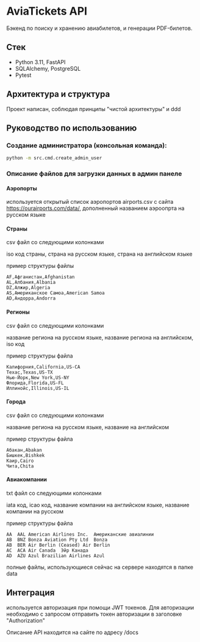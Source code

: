 # AviaTickets API

Бэкенд по поиску и хранению авиабилетов, и генерации PDF-билетов.

## Стек
- Python 3.11, FastAPI
- SQLAlchemy, PostgreSQL
- Pytest

## Архитектура и структура
Проект написан, соблюдая принципы "чистой архитектуры" и ddd


## Руководство по использованию

### Создание администратора (консольная команда):

```bash
python -m src.cmd.create_admin_user
```
### Описание файлов для загрузки данных в админ панеле

#### Аэропорты

используется открытый список аэропортов airports.csv с сайта https://ourairports.com/data/, дополненный названием аэроопрта на русском языке

#### Страны

csv файл со следующими колонками

iso код страны, страна на русском языке, страна на английском языке

пример структуры файлы
```
AF,Афганистан,Afghanistan
AL,Албания,Albania
DZ,Алжир,Algeria
AS,Американское Самоа,American Samoa
AD,Андорра,Andorra
```

#### Регионы

csv файл со следующими колонками

название региона на русском языке, название региона на английском, iso код

пример структуры файла

```
Калифорния,California,US-CA
Техас,Texas,US-TX
Нью-Йорк,New York,US-NY
Флорида,Florida,US-FL
Иллинойс,Illinois,US-IL
```

#### Города

csv файл со следующими колонками

название региона на русском языке, название на английском

пример структуры файла

```
Абакан,Abakan
Бишкек,Bishkek
Каир,Cairo
Чита,Chita
```

#### Авиакомпании

txt файл со следующими колонками

iata код, icao код, название компании на английском языке, название компании на русском

пример структуры файла

```
AA	AAL	American Airlines Inc.	Американские авиалинии
AB	BNZ	Bonza Aviation Pty Ltd	Bonza
AB	BER	Air Berlin (Ceased)	Air Berlin
AC	ACA	Air Canada	Эйр Канада
AD	AZU	Azul Brazilian Airlines	Azul
```

полные файлы, использующиеся сейчас на сервере находятся в папке data

## Интеграция

используется авторизация при помощи JWT токенов. Для авторизации необходимо с запросом отправить токен авторизации в заголовке "Authorization"

Описание API находится на сайте по адресу /docs
